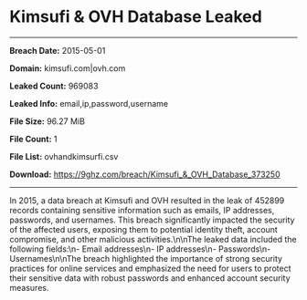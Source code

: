# Kimsufi & OVH Database Leaked

------------
**Breach Date:** 2015-05-01

**Domain:** kimsufi.com|ovh.com

**Leaked Count:** 969083

**Leaked Info:** email,ip,password,username

**File Size:** 96.27 MiB

**File Count:** 1

**File List:** ovhandkimsurfi.csv

**Download:** https://9ghz.com/breach/Kimsufi_&_OVH_Database_373250

------------
In 2015, a data breach at Kimsufi and OVH resulted in the leak of 452899 records containing sensitive information such as emails, IP addresses, passwords, and usernames. This breach significantly impacted the security of the affected users, exposing them to potential identity theft, account compromise, and other malicious activities.\n\nThe leaked data included the following fields:\n- Email addresses\n- IP addresses\n- Passwords\n- Usernames\n\nThe breach highlighted the importance of strong security practices for online services and emphasized the need for users to protect their sensitive data with robust passwords and enhanced account security measures.
